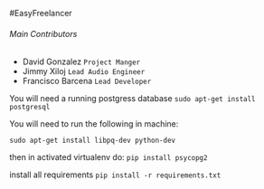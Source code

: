 #EasyFreelancer

######  Main Contributors
* David Gonzalez `Project Manger`
* Jimmy Xiloj `Lead Audio Engineer`
* Francisco Barcena `Lead Developer`


You will need a running postgress database
`sudo apt-get install postgresql`

You will need to run the following in machine:

`sudo apt-get install libpq-dev python-dev`

then in activated virtualenv do:
`pip install psycopg2`

install all requirements
`pip install -r requirements.txt`





